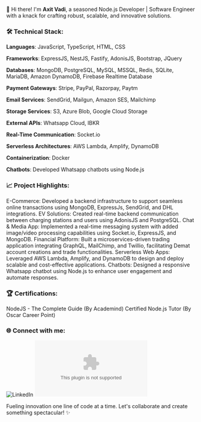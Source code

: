 👋 Hi there! I'm **Axit Vadi**, a seasoned Node.js Developer | Software Engineer with a knack for crafting robust, scalable, and innovative solutions.

### 🛠 Technical Stack:

**Languages**: JavaScript, TypeScript, HTML, CSS


**Frameworks**: ExpressJS, NestJS, Fastify, AdonisJS, Bootstrap, JQuery


**Databases**: MongoDB, PostgreSQL, MySQL, MSSQL, Redis, SQLite, MariaDB, Amazon DynamoDB, Firebase Realtime Database


**Payment Gateways**: Stripe, PayPal, Razorpay, Paytm


**Email Services**: SendGrid, Mailgun, Amazon SES, Mailchimp


**Storage Services**: S3, Azure Blob, Google Cloud Storage


**External APIs**: Whatsapp Cloud, IBKR


**Real-Time Communication**: Socket.io


**Serverless Architectures**: AWS Lambda, Amplify, DynamoDB


**Containerization**: Docker


**Chatbots**: Developed Whatsapp chatbots using Node.js

### 📈 Project Highlights:

E-Commerce: Developed a backend infrastructure to support seamless online transactions using MongoDB, ExpressJs, SendGrid, and DHL integrations.
EV Solutions: Created real-time backend communication between charging stations and users using AdonisJS and PostgreSQL.
Chat & Media App: Implemented a real-time messaging system with added image/video processing capabilities using Socket.io, ExpressJS, and MongoDB.
Financial Platform: Built a microservices-driven trading application integrating GraphQL, MailChimp, and Twillio, facilitating Demat account creations and trade functionalities.
Serverless Web Apps: Leveraged AWS Lambda, Amplify, and DynamoDB to design and deploy scalable and cost-effective applications.
Chatbots: Designed a responsive Whatsapp chatbot using Node.js to enhance user engagement and automate responses.

### 🏆 Certifications:

NodeJS - The Complete Guide (By Academind)
Certified Node.js Tutor (By Oscar Career Point)

### 🌐 Connect with me:

![LinkedIn](www.linkedin.com/in/axit-vadi-603944225)
![Email](axitvadi@gmail.com)

Fueling innovation one line of code at a time. Let's collaborate and create something spectacular! ✨
